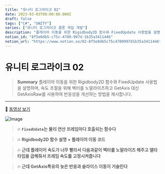 ```yaml
---
title: "유니티 로그라이크 02"
date: 2023-03-03T00:00:00.000Z
draft: false
tags: ["C#", "UNITY"]
series: ["유니티 로그라이크 클론 게임 개발"]
description: "플레이어 이동을 위한 Rigidbody2D 함수와 FixedUpdate 사용법을 설명하며, 속도 조절을 위해 벡터를 노말라이즈하고 GetAxis 대신 GetAxisRaw를 사용하여 반응성을 개선하는 방법을 제시합니다."
notion_id: "8f5e0db5-c75c-4700-997d-1b35a3411446"
notion_url: "https://www.notion.so/02-8f5e0db5c75c4700997d1b35a3411446"
---
```


# 유니티 로그라이크 02

> **Summary**
> 플레이어 이동을 위한 Rigidbody2D 함수와 FixedUpdate 사용법을 설명하며, 속도 조절을 위해 벡터를 노말라이즈하고 GetAxis 대신 GetAxisRaw를 사용하여 반응성을 개선하는 방법을 제시합니다.

---

🎥 [동영상 보기](https://www.youtube.com/watch?v=YAu4yWU5D5U)

![Image](https://prod-files-secure.s3.us-west-2.amazonaws.com/09ccd4d5-876c-4bba-bbdf-cc77a0a11257/6cba5215-9739-4ac3-81f4-b7fac882fbfa/Untitled.png?X-Amz-Algorithm=AWS4-HMAC-SHA256&X-Amz-Content-Sha256=UNSIGNED-PAYLOAD&X-Amz-Credential=ASIAZI2LB4664CQVPMN5%2F20250724%2Fus-west-2%2Fs3%2Faws4_request&X-Amz-Date=20250724T083824Z&X-Amz-Expires=3600&X-Amz-Security-Token=IQoJb3JpZ2luX2VjEAAaCXVzLXdlc3QtMiJHMEUCIDriZzeHDpKEnU9GArQyQeJKAEZyjXoUWSyXEO5GwJwCAiEAt%2BakgxdLzN2FJRm3XYQg6lQsmbjX3SvesAt12hkBZncq%2FwMIKRAAGgw2Mzc0MjMxODM4MDUiDDia12U8iTzJ0%2BZZ6ircAyw2oeyCQMxstr7CIJIIrke0laozS%2Bs6Q6KDQXNiOhWH7sHXrFJOALG1ps5wS3t8jN4NDeAPbDYOXPqxn34Cqkk%2F99LubixebkEfvLnoHN8%2BmPYym56P80W5OzmMMpNzafiOu%2BGJm3qR2%2FtFa9C3%2BKXWMiVvZn%2FbRGJ4NpgLSiErdlzLGVsl9VVt7X3B14CE8MvgZxWwgvTtG3iVKiAD4ypaW3hUct2hHZi0FPd7WeYvkWbkQLZJpZdY%2BlVKFd1xzUc3z8UBN5PL1RpaaqeaEFfF%2FASp0RRi1LY8ADYa4vDjsm3Nh4nlCTXcPGSbT5vdF0hFTqKGo6u5nV2QyWQUYGOK0owiTjKoDtJl%2BnWY9Ng9N6QoC69686AqS6QtdGKH5pYB0xldM4kIs4p8Noz6zRLNBE4RdP4%2FNHOOgZr9i9TF95RMEMJLIzuH%2BQHCebUaT885B7ZzQfMXcifBpjBNEx3C0a8B1VSglGIVhUHGd8qb8Me8%2BtGVQODwif%2BNFcDYTKrrY72qgqxwlp0qidUuKo7q2tDN%2BktYdsG%2Fe25YA%2FL%2BwTmvq3IuD%2BhRwF0i5wijqAdh9lyanhYIT%2BjWxgLJ64D5g%2By0GrRiSEQGeHcJQv3THMQsLbx%2ByBFgp%2BH3MJrQh8QGOqUBg%2FUIj%2BtYRRHt%2Fp%2FFbPX7zC5EkfTT6DB6LLaPVqYDOW%2BPrBlV4tpy5fJbPIgQWlsFMu219qClRSnSNDu4Q%2B2zsyaKyheFtdzLkgGF0fnbFecaWrbXl1AaociA04j7l0EnqAGhC20tNXcgDinUv8M9mZ96auRASYLYlX4HWS3MWqWVWSkXLz6LV5HfS6utOwfDG%2F39woLNTAsDV2ZejaqRVrfYDRgZ&X-Amz-Signature=1a5491ac56d422974f428e614fe6ec771a50f6d9f3c40930e314e443d0e4d212&X-Amz-SignedHeaders=host&x-amz-checksum-mode=ENABLED&x-id=GetObject)

> 🔥 **`FixedUdate`는 물리 연산 프레임마다 호출되는 함수다**

> 🔥 **Rigidbody2D 함수 설명 + 플레이어 이동 코드**

> 🔥 **근데 플레이어 속도가 너무 빨라서 다음과같이 벡터를 노말라이즈 해주고 델타타임을 곱해줘서 프레임 속도를 고정시켜줍니다**

> 🔥 **근데 GetAxis특유의 늦은 반응과 슬라이스 이동이 거슬린다**

